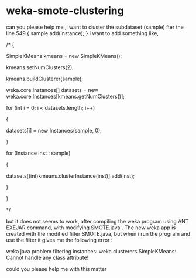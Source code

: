 # weka-smote-clustering
can you please help me ,i want to cluster the subdataset  (sample)  fter the line 549 {	sample.add(instance);  }
i want to add something like,

/*
{

  SimpleKMeans kmeans = new SimpleKMeans();
 
  kmeans.setNumClusters(2);

  kmeans.buildClusterer(sample);

  weka.core.Instances[] datasets = new weka.core.Instances[kmeans.getNumClusters()]; 

   for (int i = 0; i < datasets.length; i++) 

   {
 
   datasets[i] = new Instances(sample, 0);
 
   }

   for (Instance inst : sample)

   {
 
   datasets[(int)kmeans.clusterInstance(inst)].add(inst);

   }

  }

*/

but it does not seems to work,   after compiling the weka program using ANT EXEJAR command, with modifying SMOTE.java . The new weka app is created with the modified filter SMOTE.java,  but when i run the program and use the filter it gives me the following error :

 weka java problem filtering instances: weka.clusterers.SimpleKMeans: Cannot handle any class attribute! 

could you please help me with this matter
